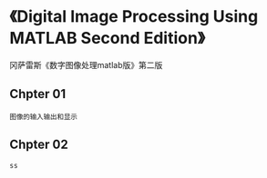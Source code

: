﻿# 《Digital Image Processing Using MATLAB Second Edition》
冈萨雷斯《数字图像处理matlab版》第二版

## Chpter 01
	
	图像的输入输出和显示


## Chpter 02

	ss